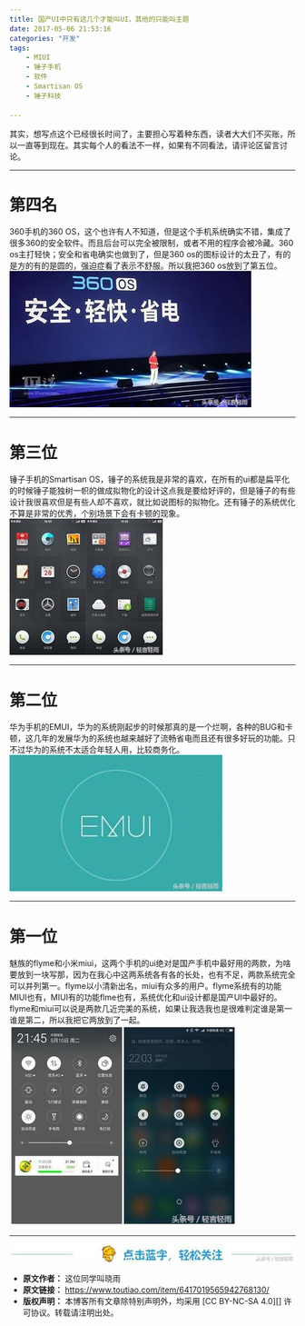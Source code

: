 ```yaml
---
title: 国产UI中只有这几个才能叫UI，其他的只能叫主题
date: 2017-05-06 21:53:16
categories: "开发"
tags:
	- MIUI
	- 锤子手机
	- 软件
	- Smartisan OS
	- 锤子科技

---
```


其实，想写点这个已经很长时间了，主要担心写着种东西，读者大大们不买账，所以一直等到现在。其实每个人的看法不一样，如果有不同看法，请评论区留言讨论。

--------------------

# 第四名    #

360手机的360 OS，这个也许有人不知道，但是这个手机系统确实不错，集成了很多360的安全软件。而且后台可以完全被限制，或者不用的程序会被冷藏。360 os主打轻快；安全和省电确实也做到了，但是360 os的图标设计的太丑了，有的是方的有的是圆的，强迫症看了表示不舒服。所以我把360 os放到了第五位。![国产UI中只有这几个才能叫UI，其他的只能叫主题][UI_UI]

--------------------

# 第三位    #

锤子手机的Smartisan OS，锤子的系统我是非常的喜欢，在所有的ui都是扁平化的时候锤子能独树一帜的做成拟物化的设计这点我是要给好评的，但是锤子的有些设计我很喜欢但是有些人却不喜欢，就比如说图标的拟物化。还有锤子的系统优化不算是非常的优秀，个别场景下会有卡顿的现象。![国产UI中只有这几个才能叫UI，其他的只能叫主题][UI_UI 1]

--------------------

# 第二位 #

华为手机的EMUI，华为的系统刚起步的时候那真的是一个烂啊，各种的BUG和卡顿，这几年的发展华为的系统也越来越好了流畅省电而且还有很多好玩的功能。只不过华为的系统不太适合年轻人用，比较商务化。![国产UI中只有这几个才能叫UI，其他的只能叫主题][UI_UI 2]

--------------------

# 第一位    #

魅族的flyme和小米miui，这两个手机的ui绝对是国产手机中最好用的两款，为啥要放到一块写那，因为在我心中这两系统各有各的长处，也有不足，两款系统完全可以并列第一。flyme以小清新出名，miui有众多的用户。flyme系统有的功能MIUI也有，MIUI有的功能flme也有，系统优化和ui设计都是国产UI中最好的。flyme和miui可以说是两款几近完美的系统，如果让我选我也是很难判定谁是第一谁是第二，所以我把它两放到了一起。![国产UI中只有这几个才能叫UI，其他的只能叫主题][UI_UI 3]

--------------------

![国产UI中只有这几个才能叫UI，其他的只能叫主题][UI_UI 4]


[UI_UI]: static/resources/crawler/ZQMN-JEF6-NQIE.jpg
[UI_UI 1]: static/resources/crawler/M2A2-MEBY-BZF3.jpg
[UI_UI 2]: static/resources/crawler/MZAB-7F3Q-6VFN.jpg
[UI_UI 3]: static/resources/crawler/NZRE-AY2I-3EEJ.jpg
[UI_UI 4]: static/resources/crawler/773Q-QJJF-RZAF.jpg
 *  **原文作者：** 这位同学叫晓雨
 *  **原文链接：** https://www.toutiao.com/item/6417019565942768130/
 *  **版权声明：** 本博客所有文章除特别声明外，均采用 [CC BY-NC-SA 4.0][] 许可协议。转载请注明出处。
